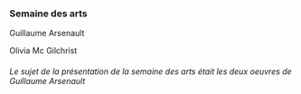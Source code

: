 ### Semaine des arts


Guillaume Arsenault

Olivia Mc Gilchrist

###### Le sujet de la présentation de la semaine des arts était les deux oeuvres de Guillaume Arsenault




